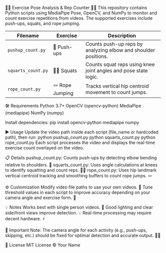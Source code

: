 🏋️‍♂️ Exercise Pose Analysis & Rep Counter 🏃‍♀️
This repository contains Python scripts using MediaPipe Pose, OpenCV, and NumPy to monitor and count exercise repetitions from videos. The supported exercises include push-ups, squats, and rope jumping.

| Filename           | Exercise        | Description                                                     |
| ------------------ | --------------- | --------------------------------------------------------------- |
| `pushup_count.py`  | 💪 Push-ups     | Counts push-up reps by analyzing elbow and shoulder positions.  |
| `squarts_count.py` | 🏋️‍♀️ Squats   | Counts squat reps using knee joint angles and pose state logic. |
| `rope_count.py`    | 🪢 Rope Jumping | Tracks vertical hip centroid movement to count jumps.           |

🛠️ Requirements
Python 3.7+
OpenCV (opencv-python)
MediaPipe (mediapipe)
NumPy (numpy)

Install dependencies:
pip install opencv-python mediapipe numpy

▶️ Usage
Update the video path inside each script (file_name or hardcoded path), then run:
python pushup_count.py
python squarts_count.py
python rope_count.py
Each script processes the video and displays the real-time exercise count overlayed on the video.

📋 Details
pushup_count.py: Counts push-ups by detecting elbow bending relative to shoulders. 💪
squarts_count.py: Uses angle calculations at knees to identify squatting and count reps. 🏋️‍♀️
rope_count.py: Uses hip landmark vertical centroid tracking and smoothing buffers to count rope jumps. 🪢

⚙️ Customization
Modify video file paths to use your own videos. 🎥
Tune threshold values in each script to improve accuracy depending on your camera angle and exercise form. 🎯

💡 Notes
Works best with single person videos. 👤
Good lighting and clear side/front views improve detection. 💡
Real-time processing may require decent hardware. ⚡

📢 Important
Note: The camera angle for each activity (e.g., push-ups, skipping, etc.) should be fixed for optimal detection and accurate output. 🎥📐

📄 License
MIT License © Your Name
